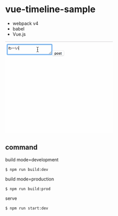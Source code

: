 # vue-timeline-sample

- webpack v4
- babel
- Vue.js

![cap](cap.gif)

## command

build mode=development

```
$ npm run build:dev
```

build mode=production

```
$ npm run build:prod
```

serve

```
$ npm run start:dev
```
